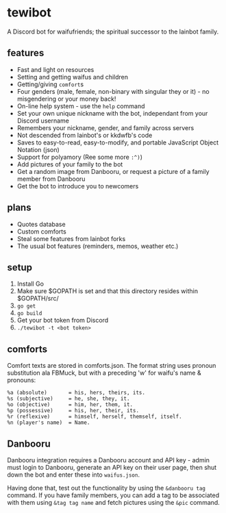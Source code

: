 # tewibot

A Discord bot for waifufriends; the spiritual successor to the lainbot family.

## features

- Fast and light on resources
- Setting and getting waifus and children
- Getting/giving `comfort`s
- Four genders (male, female, non-binary with singular they or it) - no misgendering or your money back!
- On-line help system - use the `help` command
- Set your own unique nickname with the bot, independant from your Discord username
- Remembers your nickname, gender, and family across servers
- Not descended from lainbot's or kkdwfb's code
- Saves to easy-to-read, easy-to-modify, and portable JavaScript Object Notation (json)
- Support for polyamory (Ree some more `:^)`)
- Add pictures of your family to the bot
- Get a random image from Danbooru, or request a picture of a family member from Danbooru
- Get the bot to introduce you to newcomers

## plans

- Quotes database
- Custom comforts
- Steal some features from lainbot forks
- The usual bot features (reminders, memos, weather etc.)

## setup

1. Install Go
2. Make sure $GOPATH is set and that this directory resides within $GOPATH/src/
3. `go get`
4. `go build`
5. Get your bot token from Discord
6. `./tewibot -t <bot token>`

## comforts

Comfort texts are stored in comforts.json. The format string uses pronoun
substitution ala FBMuck, but with a preceding 'w' for waifu's name & pronouns:

    %a (absolute)       = his, hers, theirs, its.
    %s (subjective)     = he, she, they, it.
    %o (objective)      = him, her, them, it.
    %p (possessive)     = his, her, their, its.
    %r (reflexive)      = himself, herself, themself, itself.
    %n (player's name)  = Name.

## Danbooru

Danbooru integration requires a Danbooru account and API key - admin must login
to Danbooru, generate an API key on their user page, then shut down the bot and
enter these into `waifus.json`.

Having done that, test out the functionality by using the `&danbooru tag`
command. If you have family members, you can add a tag to be associated with
them using `&tag tag name` and fetch pictures using the `&pic` command.
